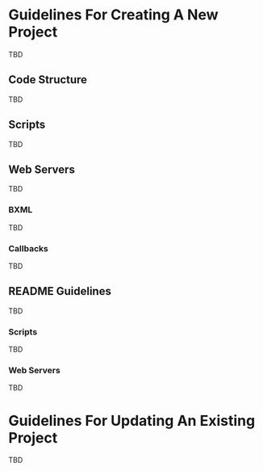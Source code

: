 # Guidelines For Creating A New Project

TBD

## Code Structure

TBD

## Scripts

TBD

## Web Servers

TBD

### BXML

TBD

### Callbacks

TBD

## README Guidelines

TBD

### Scripts

TBD

### Web Servers

TBD

# Guidelines For Updating An Existing Project

TBD

